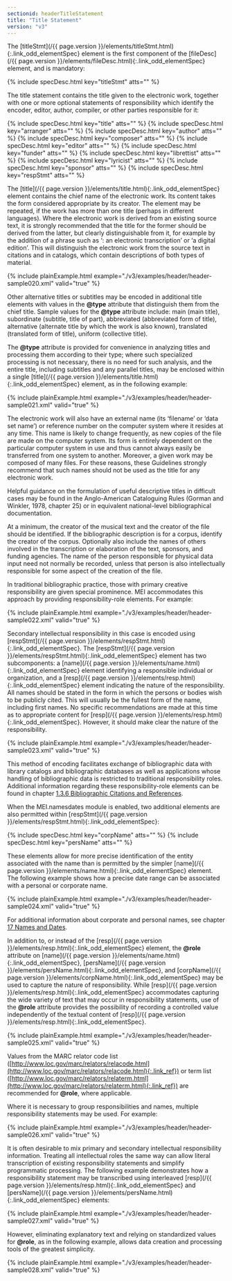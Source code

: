 ```yaml
---
sectionid: headerTitleStatement
title: "Title Statement"
version: "v3"
---
```




The [titleStmt](/{{ page.version }}/elements/titleStmt.html){:.link_odd_elementSpec} element is the first component of the [fileDesc](/{{ page.version }}/elements/fileDesc.html){:.link_odd_elementSpec} element, and is mandatory:



{% include specDesc.html key="titleStmt" atts="" %}



The title statement contains the title given to the electronic work, together with
one or
more optional statements of responsibility which identify the encoder, editor, author,
compiler, or other parties responsible for it:



{% include specDesc.html key="title" atts="" %}
{% include specDesc.html key="arranger" atts="" %}
{% include specDesc.html key="author" atts="" %}
{% include specDesc.html key="composer" atts="" %}
{% include specDesc.html key="editor" atts="" %}
{% include specDesc.html key="funder" atts="" %}
{% include specDesc.html key="librettist" atts="" %}
{% include specDesc.html key="lyricist" atts="" %}
{% include specDesc.html key="sponsor" atts="" %}
{% include specDesc.html key="respStmt" atts="" %}



The [title](/{{ page.version }}/elements/title.html){:.link_odd_elementSpec} element contains the chief name of the electronic work. Its
content takes the form considered appropriate by its creator. The element may be repeated,
if the work has more than one title (perhaps in different languages). Where the electronic
work is derived from an existing source text, it is strongly recommended that the
title for
the former should be derived from the latter, but clearly distinguishable from it,
for
example by the addition of a phrase such as ‘: an electronic transcription’ or ‘a
digital
edition’. This will distinguish the electronic work from the source text in citations
and in
catalogs, which contain descriptions of both types of material.

{% include plainExample.html example="./v3/examples/header/header-sample020.xml" valid="true" %}

Other alternative titles or subtitles may be encoded in additional title elements
with
values in the **@type** attribute that distinguish them from the chief title. Sample
values for the **@type** attribute include: main (main title), subordinate (subtitle,
title of part), abbreviated (abbreviated form of title), alternative (alternate title
by
which the work is also known), translated (translated form of title), uniform (collective
title).

The **@type** attribute is provided for convenience in analyzing titles and
processing them according to their type; where such specialized processing is not
necessary,
there is no need for such analysis, and the entire title, including subtitles and
any
parallel titles, may be enclosed within a single [title](/{{ page.version }}/elements/title.html){:.link_odd_elementSpec} element, as in
the following example:

{% include plainExample.html example="./v3/examples/header/header-sample021.xml" valid="true" %}

The electronic work will also have an external name (its ‘filename’ or ‘data set name’)
or
reference number on the computer system where it resides at any time. This name is
likely to
change frequently, as new copies of the file are made on the computer system. Its
form is
entirely dependent on the particular computer system in use and thus cannot always
easily be
transferred from one system to another. Moreover, a given work may be composed of
many
files. For these reasons, these Guidelines strongly recommend that such names should
not be
used as the title for any electronic work.

Helpful guidance on the formulation of useful descriptive titles in difficult cases
may be
found in the Anglo-American Cataloguing Rules (Gorman and Winkler, 1978, chapter 25)
or in
equivalent national-level bibliographical documentation.

At a minimum, the creator of the musical text and the creator of the file should be
identified. If the bibliographic description is for a corpus, identify the creator
of the
corpus. Optionally also include the names of others involved in the transcription
or
elaboration of the text, sponsors, and funding agencies. The name of the person responsible
for physical data input need not normally be recorded, unless that person is also
intellectually responsible for some aspect of the creation of the file.

In traditional bibliographic practice, those with primary creative responsibility
are given
special prominence. MEI accommodates this approach by providing responsibility-role
elements. For example:

{% include plainExample.html example="./v3/examples/header/header-sample022.xml" valid="true" %}

Secondary intellectual responsibility in this case is encoded using [respStmt](/{{ page.version }}/elements/respStmt.html){:.link_odd_elementSpec}. The [respStmt](/{{ page.version }}/elements/respStmt.html){:.link_odd_elementSpec} element has two subcomponents: a [name](/{{ page.version }}/elements/name.html){:.link_odd_elementSpec} element identifying a responsible individual or organization, and a
[resp](/{{ page.version }}/elements/resp.html){:.link_odd_elementSpec} element indicating the nature of the responsibility. All names
should be stated in the form in which the persons or bodies wish to be publicly cited.
This
will usually be the fullest form of the name, including first names. No specific
recommendations are made at this time as to appropriate content for [resp](/{{ page.version }}/elements/resp.html){:.link_odd_elementSpec}. However, it should make clear the nature of the responsibility.

{% include plainExample.html example="./v3/examples/header/header-sample023.xml" valid="true" %}

This method of encoding facilitates exchange of bibliographic data with library catalogs
and bibliographic databases as well as applications whose handling of bibliographic
data is
restricted to traditional responsibility roles. Additional information regarding these
responsibility-role elements can be found in chapter <a class="link_ptr" title="Bibliographic Citations and References" href="/{{ page.version }}/guidelines/shared.html#sharedBibliographicCitations">1.3.6 Bibliographic Citations and References</a>.

When the MEI.namesdates module is enabled, two additional elements are also permitted
within [respStmt](/{{ page.version }}/elements/respStmt.html){:.link_odd_elementSpec}:



{% include specDesc.html key="corpName" atts="" %}
{% include specDesc.html key="persName" atts="" %}



These elements allow for more precise identification of the entity associated with
the name
than is permitted by the simpler [name](/{{ page.version }}/elements/name.html){:.link_odd_elementSpec} element. The following example
shows how a precise date range can be associated with a personal or corporate name.

{% include plainExample.html example="./v3/examples/header/header-sample024.xml" valid="true" %}

For additional information about corporate and personal names, see chapter 
<a class="link_ptr" title="Names and Dates" href="/{{ page.version }}/guidelines/namesDates.html">17 Names and Dates</a>.

In addition to, or instead of the [resp](/{{ page.version }}/elements/resp.html){:.link_odd_elementSpec} element, the **@role**
attribute on [name](/{{ page.version }}/elements/name.html){:.link_odd_elementSpec}, [persName](/{{ page.version }}/elements/persName.html){:.link_odd_elementSpec}, and [corpName](/{{ page.version }}/elements/corpName.html){:.link_odd_elementSpec} may be used to capture the nature of responsibility. While [resp](/{{ page.version }}/elements/resp.html){:.link_odd_elementSpec} accommodates capturing the wide variety of text that may occur in
responsibility statements, use of the **@role** attribute provides the possibility of
recording a controlled value independently of the textual content of [resp](/{{ page.version }}/elements/resp.html){:.link_odd_elementSpec}.

{% include plainExample.html example="./v3/examples/header/header-sample025.xml" valid="true" %}

Values from the MARC relator code list ([http://www.loc.gov/marc/relators/relacode.html](http://www.loc.gov/marc/relators/relacode.html){:.link_ref}) or term list ([http://www.loc.gov/marc/relators/relaterm.html](http://www.loc.gov/marc/relators/relaterm.html){:.link_ref}) are recommended for
**@role**, where applicable.

Where it is necessary to group responsibilities and names, multiple responsibility
statements may be used. For example:

{% include plainExample.html example="./v3/examples/header/header-sample026.xml" valid="true" %}

It is often desirable to mix primary and secondary intellectual responsibility information.
Treating all intellectual roles the same way can allow literal transcription of existing
responsibility statements and simplify programmatic processing. The following example
demonstrates how a responsibility statement may be transcribed using interleaved [resp](/{{ page.version }}/elements/resp.html){:.link_odd_elementSpec} and [persName](/{{ page.version }}/elements/persName.html){:.link_odd_elementSpec} elements:

{% include plainExample.html example="./v3/examples/header/header-sample027.xml" valid="true" %}

However, eliminating explanatory text and relying on standardized values for
**@role**, as in the following example, allows data creation and processing tools of
the greatest simplicity.

{% include plainExample.html example="./v3/examples/header/header-sample028.xml" valid="true" %}

